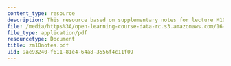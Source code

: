 ```yaml
---
content_type: resource
description: This resource based on supplementary notes for lecture M10.
file: /media/https%3A/open-learning-course-data-rc.s3.amazonaws.com/16-01-unified-engineering-i-ii-iii-iv-fall-2005-spring-2006/9ae93240f61181e464a83556f4c11f09_zm10notes.pdf
file_type: application/pdf
resourcetype: Document
title: zm10notes.pdf
uid: 9ae93240-f611-81e4-64a8-3556f4c11f09
---
```

